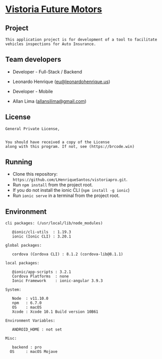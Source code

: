 # [Vistoria Future Motors](https://futuremotors.com.br)


## Project

    This application project is for development of a tool to facilitate vehicles inspections for Auto Insurance.

## Team developers

- Developer - Full-Stack / Backend
- Leonardo Henrique ([eu@leonardohenrique.us](mailto:eu@leonardohenrique.us))

- Developer - Mobile
- Allan Lima ([allansilima@gmail.com](mailto:allansilima@gmail.com))


## License

    General Private License,


    You should have received a copy of the License
    along with this program. If not, see (https://brcode.win)

## Running

- Clone this repository: `https://github.com/LHenriqueSantos/vistoriapro.git`.
- Run `npm install` from the project root.
- If you do not install the ionic CLI (`npm install -g ionic`)
- Run `ionic serve` in a terminal from the project root.

## Environment
 ```
cli packages: (/usr/local/lib/node_modules)

    @ionic/cli-utils  : 1.19.3
    ionic (Ionic CLI) : 3.20.1

global packages:

    cordova (Cordova CLI) : 8.1.2 (cordova-lib@8.1.1)

local packages:

    @ionic/app-scripts : 3.2.1
    Cordova Platforms  : none
    Ionic Framework    : ionic-angular 3.9.3

System:

    Node  : v11.10.0
    npm   : 6.7.0
    OS    : macOS
    Xcode : Xcode 10.1 Build version 10B61

Environment Variables:

    ANDROID_HOME : not set

Misc:

    backend : pro
   OS     : macOS Mojave

 ```
